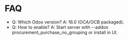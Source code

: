 # FAQ

- Q: Which Odoo version? A: 16.0 (OCA/OCB packaged).
- Q: How to enable? A: Start server with --addon procurement_purchase_no_grouping or install in UI.
